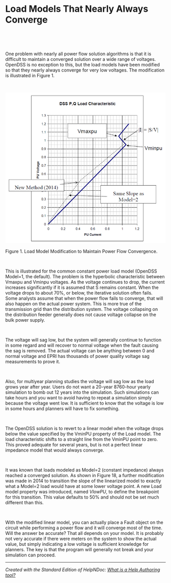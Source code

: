 # Load Models That Nearly Always Converge

&nbsp;

&nbsp;

One problem with nearly all power flow solution algorithms is that it is difficult to maintain a converged solution over a wide range of voltages. OpenDSS is no exception to this, but the load models have been modified so that they nearly always converge for very low voltages. The modification is illustrated in Figure 1.&nbsp;

&nbsp;

![Image](<lib/NewItem24.png>)

Figure 1. Load Model Modification to Maintain Power Flow Convergence.&nbsp;

&nbsp;

This is illustrated for the common constant power load model (OpenDSS Model=1, the default). The problem is the hyperbolic characteristic between Vmaxpu and Vminpu voltages. As the voltage continues to drop, the current increases significantly if it is assumed that S remains constant. When the voltage drops to about 70%, or below, the iterative solution often fails. Some analysts assume that when the power flow fails to converge, that will also happen on the actual power system. This is more true of the transmission grid than the distribution system. The voltage collapsing on the distribution feeder generally does not cause voltage collapse on the bulk power supply.&nbsp;

&nbsp;

The voltage will sag low, but the system will generally continue to function in some regard and will recover to normal voltage when the fault causing the sag is removed. The actual voltage can be anything between 0 and normal voltage and EPRI has thousands of power quality voltage sag measurements to prove it.&nbsp;

&nbsp;

Also, for multiyear planning studies the voltage will sag low as the load grows year after year. Users do not want a 20-year 8760-hour yearly simulation to bomb out 12 years into the simulation. Such simulations can take hours and you want to avoid having to repeat a simulation simply because the voltage went low. It is sufficient to know that the voltage is low in some hours and planners will have to fix something.&nbsp;

&nbsp;

The OpenDSS solution is to revert to a linear model when the voltage drops below the value specified by the VminPU property of the Load model. The load characteristic shifts to a straight line from the VminPU point to zero. This proved adequate for several years, but is not a perfect linear impedance model that would always converge.&nbsp;

&nbsp;

It was known that loads modeled as Model=2 (constant impedance) always reached a converged solution. As shown in Figure 18, a further modification was made in 2014 to transition the slope of the linearized model to exactly what a Model=2 load would have at some lower voltage point. A new Load model property was introduced, named *VlowPU*, to define the breakpoint for this transition. This value defaults to 50% and should not be set much different than this.&nbsp;

&nbsp;

With the modified linear model, you can actually place a Fault object on the circuit while performing a power flow and it will converge most of the time. Will the answer be accurate? That all depends on your model. It is probably not very accurate if there were meters on the system to show the actual value, but simply indicating a low voltage is sufficient knowledge for planners. The key is that the program will generally not break and your simulation can proceed.
***
_Created with the Standard Edition of HelpNDoc: [What is a Help Authoring tool?](<https://www.helpauthoringsoftware.com>)_
